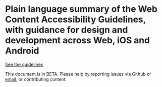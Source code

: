 # Plain language summary of the Web Content Accessibility Guidelines, with guidance for design and development across Web, iOS and Android

[See the guidelines](https://theappbusiness.github.io/accessibility-guidelines/)

This document is in BETA. Please help by reporting issues via Github or [email](mailto:jeanfrancois@theappbusiness.com), or contributing content.
